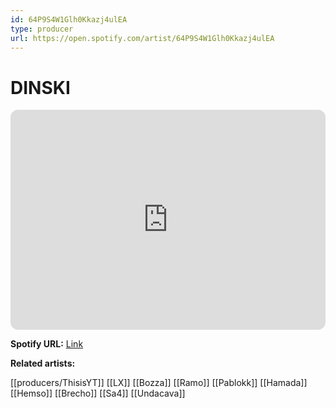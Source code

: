 ```yaml
---
id: 64P9S4W1Glh0Kkazj4ulEA
type: producer
url: https://open.spotify.com/artist/64P9S4W1Glh0Kkazj4ulEA
---
```

# DINSKI

<iframe style="border-radius:12px" src="https://open.spotify.com/embed/artist/64P9S4W1Glh0Kkazj4ulEA" width="100%" height="352" frameBorder="0" allowfullscreen="" allow="autoplay; clipboard-write; encrypted-media; fullscreen; picture-in-picture" loading="lazy"></iframe>

**Spotify URL:** [Link](https://open.spotify.com/artist/64P9S4W1Glh0Kkazj4ulEA)

**Related artists:**

[[producers/ThisisYT]]
[[LX]]
[[Bozza]]
[[Ramo]]
[[Pablokk]]
[[Hamada]]
[[Hemso]]
[[Brecho]]
[[Sa4]]
[[Undacava]]
